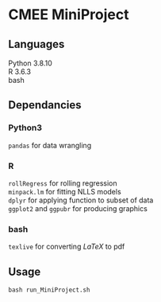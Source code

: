# CMEE MiniProject

## Languages 
Python 3.8.10  
R 3.6.3  
bash

## Dependancies 
### Python3 
`pandas` for data wrangling
### R
`rollRegress` for rolling regression   
`minpack.lm` for fitting NLLS models  
`dplyr` for applying function to subset of data   
`ggplot2` and `ggpubr` for producing graphics 
### bash
`texlive` for converting $LaTeX$ to pdf

## Usage
```
bash run_MiniProject.sh
```